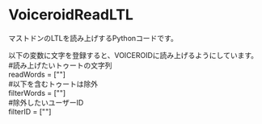# VoiceroidReadLTL  
マストドンのLTLを読み上げするPythonコードです。  
  
以下の変数に文字を登録すると、VOICEROIDに読み上げるようにしています。  
#読み上げたいトゥートの文字列  
readWords = [""]  
#以下を含むトゥートは除外  
filterWords = [""]  
#除外したいユーザーID  
filterID = [""]  
